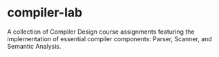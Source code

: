# compiler-lab
A collection of Compiler Design course assignments featuring the implementation of essential compiler components: Parser, Scanner, and Semantic Analysis.
